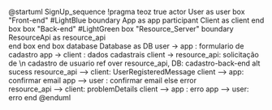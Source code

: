 @startuml SignUp_sequence
!pragma teoz true
actor User as user 
box "Front-end" #LightBlue
    boundary App as app
    participant Client as client
end box 
box "Back-end" #LightGreen
    box "Resource_Server"
        boundary ResourceApi  as resource_api   
    end box 
end box 
database Database as DB
user -> app : formulario de cadastro 
app -> client : dados cadastrais 
client -> resource_api: solicitação de \n cadastro  de usuario 
ref over resource_api, DB:  cadastro-back-end
alt sucess 
    resource_api --> client: UserRegisteredMessage
    client --> app: confirmar email 
    app --> user : confirmar email 
else error  
    resource_api --> client: problemDetails
    client --> app : erro
    app --> user: erro
end
@enduml

